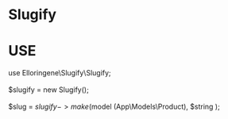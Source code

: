 # Slugify
 
# USE

use Elloringene\Slugify\Slugify; <br/>
 <br/>
$slugify = new Slugify(); <br/>
 <br/>
$slug = $slugify->make($model (App\Models\Product), $string );
